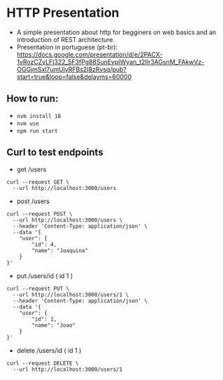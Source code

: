 # HTTP Presentation
- A simple presentation about http for begginers on web basics and an introduction of REST architecture.
- Presentation in portuguese (pt-br): https://docs.google.com/presentation/d/e/2PACX-1vRozCZvLFl322_5F3fPg88SunEvpIWyan_t2lIr3AGsnM_FAkwVz-OGGjmSxl7umUiyRFBs2I8zRvsq/pub?start=true&loop=false&delayms=60000

## How to run:
- `nvm install 18`
- `nvm use`
- `npm run start`

## Curl to test endpoints
- get /users
```curl
curl --request GET \
  --url http://localhost:3000/users
```

- post /users
```curl
curl --request POST \
  --url http://localhost:3000/users \
  --header 'Content-Type: application/json' \
  --data '{
	"user": {
		"id": 4,
		"name": "Joaquina"
	}
}'
```

- put /users/id ( id 1 )
```curl
curl --request PUT \
  --url http://localhost:3000/users/1 \
  --header 'Content-Type: application/json' \
  --data '{
	"user": {
		"id": 1,
		"name": "Joao"
	}
}'
```

- delete /users/id ( id 1 )
```curl
curl --request DELETE \
  --url http://localhost:3000/users/1
```

